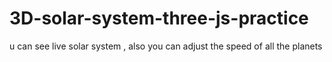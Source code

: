 # 3D-solar-system-three-js-practice
u can see live solar system , also you can adjust the speed of all the planets
